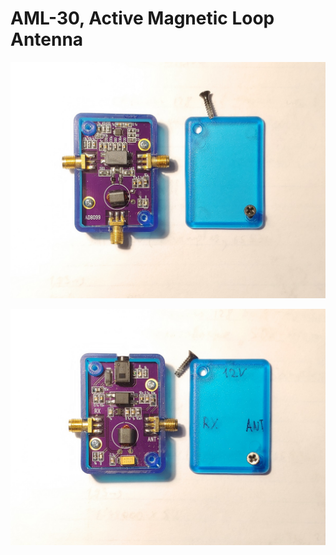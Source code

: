 # AML-30, Active Magnetic Loop Antenna
![Foto_1](https://github.com/Dfinitski/AML-30/blob/master/AML30_Antenne.jpg)

![Foto_2](https://github.com/Dfinitski/AML-30/blob/master/AML30_Injector.jpg)
